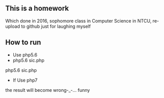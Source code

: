 
## This is a homework 

Which done in 2016, sophomore class in Computer Science in NTCU, re-upload to github just for laughing myself

## How to run

- Use php5.6
- php5.6 sic.php

php5.6 sic.php

- If Use php7

the result will become wrong-_-... funny


